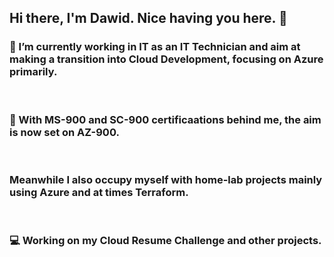 ## Hi there, I'm Dawid. Nice having you here. 👋

### 🔭 I’m currently working in IT as an IT Technician and aim at making a transition into Cloud Development, focusing on Azure primarily.
&nbsp;  
### 📝 With MS-900 and SC-900 certificaations behind me, the aim is now set on AZ-900. 
&nbsp;  
### Meanwhile I also occupy myself with home-lab projects mainly using Azure and at times Terraform.
&nbsp;  
### 💻 Working on my Cloud Resume Challenge and other projects.


<!--
**madebydawid/madebydawid** is a ✨ _special_ ✨ repository because its `README.md` (this file) appears on your GitHub profile.

Here are some ideas to get you started:


- 👯 I’m looking to collaborate on ...
- 🤔 I’m looking for help with ...
- 💬 Ask me about ...
- 📫 How to reach me: ...
- 😄 Pronouns: ...
- ⚡ Fun fact: ...
-->
